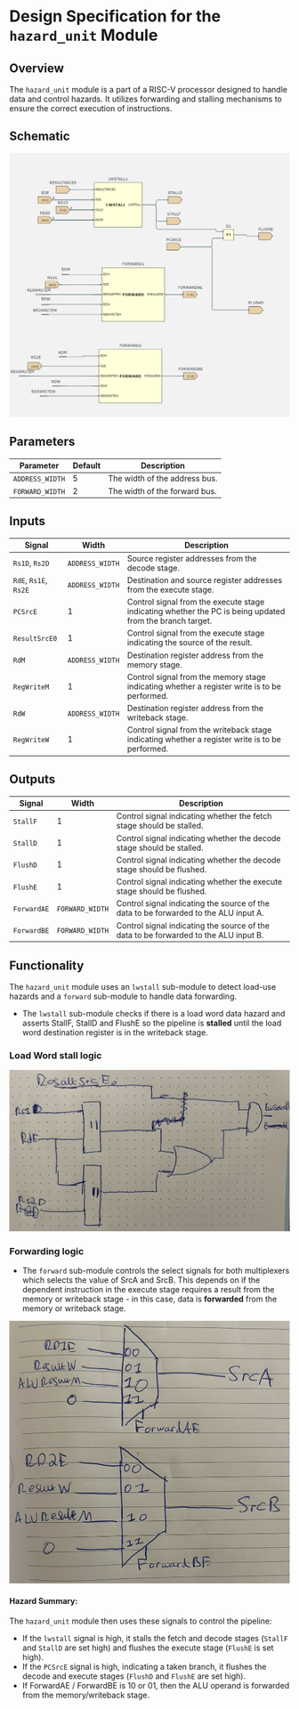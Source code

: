 # Design Specification for the `hazard_unit` Module

## Overview
The `hazard_unit` module is a part of a RISC-V processor designed to handle data and control hazards. It utilizes forwarding and stalling mechanisms to ensure the correct execution of instructions.

## Schematic

![Hazard Unit Design](/images/HazardUnit.png)

## Parameters

| Parameter       | Default | Description                                      |
|-----------------|---------|--------------------------------------------------|
| `ADDRESS_WIDTH` | 5       | The width of the address bus.                    |
| `FORWARD_WIDTH` | 2       | The width of the forward bus.                    |


## Inputs
| Signal        | Width | Description                                                                                     |
|---------------|-------|-------------------------------------------------------------------------------------------------|
| `Rs1D`, `Rs2D`|   `ADDRESS_WIDTH`   | Source register addresses from the decode stage.                                                |
| `RdE`, `Rs1E`, `Rs2E` |  `ADDRESS_WIDTH`     | Destination and source register addresses from the execute stage.                              |
| `PCSrcE`      |  1    | Control signal from the execute stage indicating whether the PC is being updated from the branch target. |
| `ResultSrcE0` |   1    | Control signal from the execute stage indicating the source of the result.                     |
| `RdM`         |   `ADDRESS_WIDTH`   | Destination register address from the memory stage.                                             |
| `RegWriteM`   |   1   | Control signal from the memory stage indicating whether a register write is to be performed.   |
| `RdW`         |   `ADDRESS_WIDTH`    | Destination register address from the writeback stage.                                         |
| `RegWriteW`   |  1     | Control signal from the writeback stage indicating whether a register write is to be performed.|

## Outputs
| Signal       | Width | Description                                                                                     |
|--------------|-------|-------------------------------------------------------------------------------------------------|
| `StallF`     |   1   | Control signal indicating whether the fetch stage should be stalled.                            |
| `StallD`     |   1   | Control signal indicating whether the decode stage should be stalled.                           |
| `FlushD`     |   1   | Control signal indicating whether the decode stage should be flushed.                           |
| `FlushE`     |   1   | Control signal indicating whether the execute stage should be flushed.                          |
| `ForwardAE`  |   `FORWARD_WIDTH`   | Control signal indicating the source of the data to be forwarded to the ALU input A.            |
| `ForwardBE`  |   `FORWARD_WIDTH`   | Control signal indicating the source of the data to be forwarded to the ALU input B.            |

## Functionality
The `hazard_unit` module uses an `lwstall` sub-module to detect load-use hazards and a `forward` sub-module to handle data forwarding.

- The `lwstall` sub-module checks if there is a load word data hazard and asserts StallF, StallD and FlushE so the pipeline is **stalled** until the load word destination register is in the writeback stage.

### Load Word stall logic

![LWStall Logic](/images/LWStall.png)

### Forwarding logic
- The `forward` sub-module controls the select signals for both multiplexers which selects the value of SrcA and SrcB. This depends on if the dependent instruction in the execute stage requires a result from the memory or writeback stage - in this case, data is **forwarded** from the memory or writeback stage.

![Forwarding MUX](/images/ForwardingMUX.png)


#### Hazard Summary:
The `hazard_unit` module then uses these signals to control the pipeline:

- If the `lwstall` signal is high, it stalls the fetch and decode stages (`StallF` and `StallD` are set high) and flushes the execute stage (`FlushE` is set high).
- If the `PCSrcE` signal is high, indicating a taken branch, it flushes the decode and execute stages (`FlushD` and `FlushE` are set high).
- If ForwardAE / ForwardBE is 10 or 01, then the ALU operand is forwarded from the memory/writeback stage.
